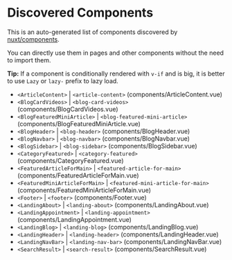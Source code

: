 # Discovered Components

This is an auto-generated list of components discovered by [nuxt/components](https://github.com/nuxt/components).

You can directly use them in pages and other components without the need to import them.

**Tip:** If a component is conditionally rendered with `v-if` and is big, it is better to use `Lazy` or `lazy-` prefix to lazy load.

- `<ArticleContent>` | `<article-content>` (components/ArticleContent.vue)
- `<BlogCardVideos>` | `<blog-card-videos>` (components/BlogCardVideos.vue)
- `<BlogFeaturedMiniArticle>` | `<blog-featured-mini-article>` (components/BlogFeaturedMiniArticle.vue)
- `<BlogHeader>` | `<blog-header>` (components/BlogHeader.vue)
- `<BlogNavbar>` | `<blog-navbar>` (components/BlogNavbar.vue)
- `<BlogSidebar>` | `<blog-sidebar>` (components/BlogSidebar.vue)
- `<CategoryFeatured>` | `<category-featured>` (components/CategoryFeatured.vue)
- `<FeaturedArticleForMain>` | `<featured-article-for-main>` (components/FeaturedArticleForMain.vue)
- `<FeaturedMiniArticleForMain>` | `<featured-mini-article-for-main>` (components/FeaturedMiniArticleForMain.vue)
- `<Footer>` | `<footer>` (components/Footer.vue)
- `<LandingAbout>` | `<landing-about>` (components/LandingAbout.vue)
- `<LandingAppointment>` | `<landing-appointment>` (components/LandingAppointment.vue)
- `<LandingBlog>` | `<landing-blog>` (components/LandingBlog.vue)
- `<LandingHeader>` | `<landing-header>` (components/LandingHeader.vue)
- `<LandingNavBar>` | `<landing-nav-bar>` (components/LandingNavBar.vue)
- `<SearchResult>` | `<search-result>` (components/SearchResult.vue)
